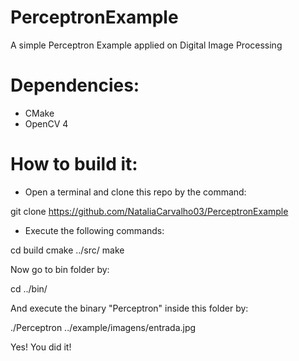 # PerceptronExample
A simple Perceptron Example applied on Digital Image Processing

# Dependencies:

- CMake
- OpenCV 4

# How to build it:

- Open a terminal and clone this repo by the command:

git clone https://github.com/NataliaCarvalho03/PerceptronExample

- Execute the following commands:

cd build
cmake ../src/
make

Now go to bin folder by:

cd ../bin/

And execute the binary "Perceptron" inside this folder by:

./Perceptron ../example/imagens/entrada.jpg

Yes! You did it!

